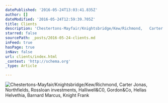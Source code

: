 ```yaml
---
datePublished: '2016-05-24T13:03:41.835Z'
author: []
dateModified: '2016-05-24T12:59:39.705Z'
title: Clients
description: 'Chestertons-Mayfair/Knightsbridge/Kew/Richmond,   Carter Jonas,  Northfields,  Rossloan investments,  Halliwell&C0,  Gordon&Co,  Hellas Helvethia,  Barnard Marcus,  Knight Frank   '
starred: false
sourcePath: _posts/2016-05-24-clients.md
inFeed: true
hasPage: true
inNav: false
url: clients/index.html
_context: 'http://schema.org'
_type: Article

---
```

![Chestertons-Mayfair/Knightsbridge/Kew/Richmond,   Carter Jonas,  Northfields,  Rossloan investments,  Halliwell&C0,  Gordon&Co,  Hellas Helvethia,  Barnard Marcus,  Knight Frank   ](https://the-grid-user-content.s3-us-west-2.amazonaws.com/66ef6d3f-4496-415c-b379-97e2664ab9a4.jpg)